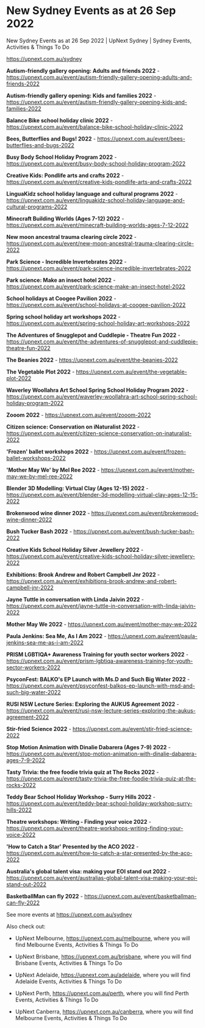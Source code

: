 # New Sydney Events as at 26 Sep 2022
New Sydney Events as at 26 Sep 2022 | UpNext Sydney | Sydney Events, Activities &amp; Things To Do

https://upnext.com.au/sydney


**Autism-friendly gallery opening: Adults and friends 2022** - https://upnext.com.au/event/autism-friendly-gallery-opening-adults-and-friends-2022

**Autism-friendly gallery opening: Kids and families 2022** - https://upnext.com.au/event/autism-friendly-gallery-opening-kids-and-families-2022

**Balance Bike school holiday clinic 2022** - https://upnext.com.au/event/balance-bike-school-holiday-clinic-2022

**Bees, Butterflies and Bugs! 2022** - https://upnext.com.au/event/bees-butterflies-and-bugs-2022

**Busy Body School Holiday Program 2022** - https://upnext.com.au/event/busy-body-school-holiday-program-2022

**Creative Kids: Pondlife arts and crafts 2022** - https://upnext.com.au/event/creative-kids-pondlife-arts-and-crafts-2022

**LinguaKidz school holiday language and cultural programs 2022** - https://upnext.com.au/event/linguakidz-school-holiday-language-and-cultural-programs-2022

**Minecraft Building Worlds (Ages 7-12) 2022** - https://upnext.com.au/event/minecraft-building-worlds-ages-7-12-2022

**New moon ancestral trauma clearing circle 2022** - https://upnext.com.au/event/new-moon-ancestral-trauma-clearing-circle-2022

**Park Science - Incredible Invertebrates 2022** - https://upnext.com.au/event/park-science-incredible-invertebrates-2022

**Park science: Make an insect hotel 2022** - https://upnext.com.au/event/park-science-make-an-insect-hotel-2022

**School holidays at Coogee Pavilion 2022** - https://upnext.com.au/event/school-holidays-at-coogee-pavilion-2022

**Spring school holiday art workshops 2022** - https://upnext.com.au/event/spring-school-holiday-art-workshops-2022

**The Adventures of Snugglepot and Cuddlepie - Theatre Fun 2022** - https://upnext.com.au/event/the-adventures-of-snugglepot-and-cuddlepie-theatre-fun-2022

**The Beanies 2022** - https://upnext.com.au/event/the-beanies-2022

**The Vegetable Plot 2022** - https://upnext.com.au/event/the-vegetable-plot-2022

**Waverley Woollahra Art School Spring School Holiday Program 2022** - https://upnext.com.au/event/waverley-woollahra-art-school-spring-school-holiday-program-2022

**Zooom 2022** - https://upnext.com.au/event/zooom-2022

**Citizen science: Conservation on iNaturalist 2022** - https://upnext.com.au/event/citizen-science-conservation-on-inaturalist-2022

**'Frozen' ballet workshops 2022** - https://upnext.com.au/event/frozen-ballet-workshops-2022

**'Mother May We' by Mel Ree 2022** - https://upnext.com.au/event/mother-may-we-by-mel-ree-2022

**Blender 3D Modelling: Virtual Clay (Ages 12-15) 2022** - https://upnext.com.au/event/blender-3d-modelling-virtual-clay-ages-12-15-2022

**Brokenwood wine dinner 2022** - https://upnext.com.au/event/brokenwood-wine-dinner-2022

**Bush Tucker Bash 2022** - https://upnext.com.au/event/bush-tucker-bash-2022

**Creative Kids School Holiday Silver Jewellery 2022** - https://upnext.com.au/event/creative-kids-school-holiday-silver-jewellery-2022

**Exhibitions: Brook Andrew and Robert Campbell Jnr 2022** - https://upnext.com.au/event/exhibitions-brook-andrew-and-robert-campbell-jnr-2022

**Jayne Tuttle in conversation with Linda Jaivin 2022** - https://upnext.com.au/event/jayne-tuttle-in-conversation-with-linda-jaivin-2022

**Mother May We 2022** - https://upnext.com.au/event/mother-may-we-2022

**Paula Jenkins: Sea Me, As I Am 2022** - https://upnext.com.au/event/paula-jenkins-sea-me-as-i-am-2022

**PRISM LGBTIQA+ Awareness Training for youth sector workers 2022** - https://upnext.com.au/event/prism-lgbtiqa-awareness-training-for-youth-sector-workers-2022

**PsyconFest: BALKO's EP Launch with Ms.D and Such Big Water 2022** - https://upnext.com.au/event/psyconfest-balkos-ep-launch-with-msd-and-such-big-water-2022

**RUSI NSW Lecture Series: Exploring the AUKUS Agreement 2022** - https://upnext.com.au/event/rusi-nsw-lecture-series-exploring-the-aukus-agreement-2022

**Stir-fried Science 2022** - https://upnext.com.au/event/stir-fried-science-2022

**Stop Motion Animation with Dinalie Dabarera (Ages 7-9) 2022** - https://upnext.com.au/event/stop-motion-animation-with-dinalie-dabarera-ages-7-9-2022

**Tasty Trivia: the free foodie trivia quiz at The Rocks 2022** - https://upnext.com.au/event/tasty-trivia-the-free-foodie-trivia-quiz-at-the-rocks-2022

**Teddy Bear School Holiday Workshop - Surry Hills 2022** - https://upnext.com.au/event/teddy-bear-school-holiday-workshop-surry-hills-2022

**Theatre workshops: Writing - Finding your voice 2022** - https://upnext.com.au/event/theatre-workshops-writing-finding-your-voice-2022

**'How to Catch a Star' Presented by the ACO 2022** - https://upnext.com.au/event/how-to-catch-a-star-presented-by-the-aco-2022

**Australia's global talent visa: making your EOI stand out 2022** - https://upnext.com.au/event/australias-global-talent-visa-making-your-eoi-stand-out-2022

**BasketballMan can fly 2022** - https://upnext.com.au/event/basketballman-can-fly-2022



See more events at https://upnext.com.au/sydney


Also check out:

* UpNext Melbourne, https://upnext.com.au/melbourne, where you will find Melbourne Events, Activities & Things To Do

* UpNext Brisbane, https://upnext.com.au/brisbane, where you will find Brisbane Events, Activities & Things To Do

* UpNext Adelaide, https://upnext.com.au/adelaide, where you will find Adelaide Events, Activities & Things To Do

* UpNext Perth, https://upnext.com.au/perth, where you will find Perth Events, Activities & Things To Do

* UpNext Canberra, https://upnext.com.au/canberra, where you will find Melbourne Events, Activities & Things To Do